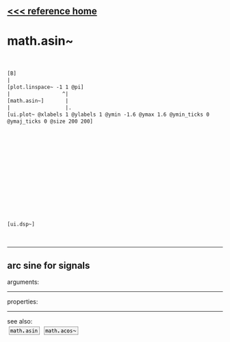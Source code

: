 [<<< reference home](ceammc_lib.md)
---

# math.asin~

```


[B]
|
[plot.linspace~ -1 1 @pi]
|                 ^|
[math.asin~]       |
|                  |.
[ui.plot~ @xlabels 1 @ylabels 1 @ymin -1.6 @ymax 1.6 @ymin_ticks 0 @ymaj_ticks 0 @size 200 200]














[ui.dsp~]

            
```
---
arc sine for signals
---
arguments:


---
properties:


---
see also:<br>
[![math.asin](img/object_math.asin.png)](math.asin.md)
[![math.acos~](img/object_math.acos~.png)](math.acos~.md)
